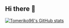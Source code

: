## Hi there 👋

[![Tomeriko96's GitHub stats](https://github-readme-stats.vercel.app/api?username=Tomeriko96)](https://github.com/anuraghazra/github-readme-stats)

<!--
**Tomeriko96/Tomeriko96** is a ✨ _special_ ✨ repository because its `README.md` (this file) appears on your GitHub profile.

Here are some ideas to get you started:

- 🔭 I’m currently working on ...
- 🌱 I’m currently learning ...
- 👯 I’m looking to collaborate on ...
- 🤔 I’m looking for help with ...
- 💬 Ask me about ...
- 📫 How to reach me: ...
- 😄 Pronouns: ...
- ⚡ Fun fact: ...
-->
